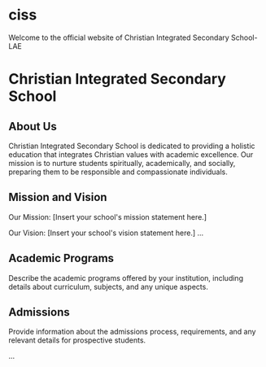 # ciss
Welcome to the official website of Christian Integrated Secondary School-LAE
# Christian Integrated Secondary School

## About Us
Christian Integrated Secondary School is dedicated to providing a holistic education that integrates Christian values with academic excellence. Our mission is to nurture students spiritually, academically, and socially, preparing them to be responsible and compassionate individuals.

## Mission and Vision

Our Mission: [Insert your school's mission statement here.]

Our Vision: [Insert your school's vision statement here.]
...


## Academic Programs

Describe the academic programs offered by your institution, including details about curriculum, subjects, and any unique aspects.

## Admissions

Provide information about the admissions process, requirements, and any relevant details for prospective students.

...

